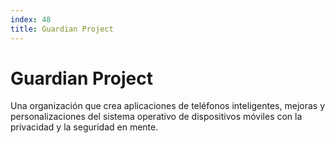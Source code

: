 ```yaml
---
index: 48
title: Guardian Project
---
```

# Guardian Project 

Una organización que crea aplicaciones de teléfonos inteligentes, mejoras y personalizaciones del sistema operativo de dispositivos móviles con la privacidad y la seguridad en mente.